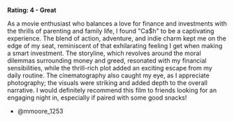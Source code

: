 **Rating: 4 - Great**

As a movie enthusiast who balances a love for finance and investments with the thrills of parenting and family life, I found "Ca$h" to be a captivating experience. The blend of action, adventure, and indie charm kept me on the edge of my seat, reminiscent of that exhilarating feeling I get when making a smart investment. The storyline, which revolves around the moral dilemmas surrounding money and greed, resonated with my financial sensibilities, while the thrill-rich plot added an exciting escape from my daily routine. The cinematography also caught my eye, as I appreciate photography; the visuals were striking and added depth to the overall narrative. I would definitely recommend this film to friends looking for an engaging night in, especially if paired with some good snacks! 

- @mmoore_1253